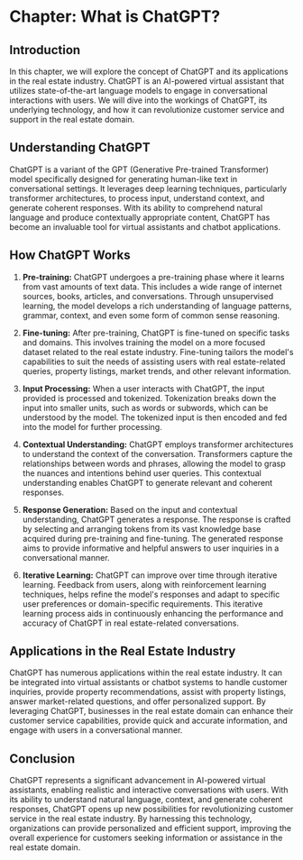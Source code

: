 Chapter: What is ChatGPT?
=========================

Introduction
------------

In this chapter, we will explore the concept of ChatGPT and its applications in the real estate industry. ChatGPT is an AI-powered virtual assistant that utilizes state-of-the-art language models to engage in conversational interactions with users. We will dive into the workings of ChatGPT, its underlying technology, and how it can revolutionize customer service and support in the real estate domain.

Understanding ChatGPT
---------------------

ChatGPT is a variant of the GPT (Generative Pre-trained Transformer) model specifically designed for generating human-like text in conversational settings. It leverages deep learning techniques, particularly transformer architectures, to process input, understand context, and generate coherent responses. With its ability to comprehend natural language and produce contextually appropriate content, ChatGPT has become an invaluable tool for virtual assistants and chatbot applications.

How ChatGPT Works
-----------------

1. **Pre-training:** ChatGPT undergoes a pre-training phase where it learns from vast amounts of text data. This includes a wide range of internet sources, books, articles, and conversations. Through unsupervised learning, the model develops a rich understanding of language patterns, grammar, context, and even some form of common sense reasoning.

2. **Fine-tuning:** After pre-training, ChatGPT is fine-tuned on specific tasks and domains. This involves training the model on a more focused dataset related to the real estate industry. Fine-tuning tailors the model's capabilities to suit the needs of assisting users with real estate-related queries, property listings, market trends, and other relevant information.

3. **Input Processing:** When a user interacts with ChatGPT, the input provided is processed and tokenized. Tokenization breaks down the input into smaller units, such as words or subwords, which can be understood by the model. The tokenized input is then encoded and fed into the model for further processing.

4. **Contextual Understanding:** ChatGPT employs transformer architectures to understand the context of the conversation. Transformers capture the relationships between words and phrases, allowing the model to grasp the nuances and intentions behind user queries. This contextual understanding enables ChatGPT to generate relevant and coherent responses.

5. **Response Generation:** Based on the input and contextual understanding, ChatGPT generates a response. The response is crafted by selecting and arranging tokens from its vast knowledge base acquired during pre-training and fine-tuning. The generated response aims to provide informative and helpful answers to user inquiries in a conversational manner.

6. **Iterative Learning:** ChatGPT can improve over time through iterative learning. Feedback from users, along with reinforcement learning techniques, helps refine the model's responses and adapt to specific user preferences or domain-specific requirements. This iterative learning process aids in continuously enhancing the performance and accuracy of ChatGPT in real estate-related conversations.

Applications in the Real Estate Industry
----------------------------------------

ChatGPT has numerous applications within the real estate industry. It can be integrated into virtual assistants or chatbot systems to handle customer inquiries, provide property recommendations, assist with property listings, answer market-related questions, and offer personalized support. By leveraging ChatGPT, businesses in the real estate domain can enhance their customer service capabilities, provide quick and accurate information, and engage with users in a conversational manner.

Conclusion
----------

ChatGPT represents a significant advancement in AI-powered virtual assistants, enabling realistic and interactive conversations with users. With its ability to understand natural language, context, and generate coherent responses, ChatGPT opens up new possibilities for revolutionizing customer service in the real estate industry. By harnessing this technology, organizations can provide personalized and efficient support, improving the overall experience for customers seeking information or assistance in the real estate domain.
